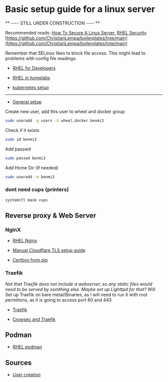 # Basic setup guide for a linux server

** ---- STILL UNDER CONSTRUCTION ---- **

Recommended reads: [How To Secure A Linux Server](https://github.com/imthenachoman/How-To-Secure-A-Linux-Server), [RHEL Security](https://access.redhat.com/documentation/en-us/red_hat_enterprise_linux/9/html/security_hardening/index)
[https://github.com/ChristianLempa/boilerplates/tree/main](https://github.com/ChristianLempa/boilerplates/tree/main)

Remember that SELinux likes to block file access. This might lead to problems with config file readings.

- [RHEL for Developers](https://developers.redhat.com/about)

- [RHEL in homelabs](https://www.redhat.com/sysadmin/linux-homelab-rhel)

- [kubernetes setup](https://developer.ibm.com/tutorials/set-up-kubernetes-on-rhel-running-on-power/)

---
- [General setup](https://access.redhat.com/documentation/en-us/red_hat_enterprise_linux/9/html-single/performing_a_standard_rhel_9_installation/index)

Create new user, add this user to wheel and docker group

```bash
sudo useradd -g users -G wheel,docker benmi3
```

Check if it exists

```bash
sudo id benmi3
```

Add passwd

```bash
sudo passwd benmi3
```

Add Home Dir (If needed)

```bash
sudo useradd -m benmi3
```

### dont need cups (printers)
    

```bash
systemctl mask cups
```

## Reverse proxy & Web Server

### NginX

- [RHEL Nginx](https://access.redhat.com/documentation/en-us/red_hat_enterprise_linux/9/html-single/deploying_web_servers_and_reverse_proxies/index#setting-up-and-configuring-nginx_deploying-web-servers-and-reverse-proxies)

- [Manual Cloudflare TLS setup guide](https://www.digitalocean.com/community/tutorials/how-to-host-a-website-using-cloudflare-and-nginx-on-ubuntu-20-04)

- [Certbox from pip](https://certbot.eff.org/instructions?ws=nginx&os=pip&tab=wildcard)

### Traefik

*Not that Traefik does not include a webserver, so any static files would need to be served by somthing else. Maybe set up Lighttpd for that?*
Will Set up Traefik on bare metal/Binaries, as I will need to run it with root permitions, as it is going to access port 80 and 443

- [Traefik](https://doc.traefik.io/traefik/getting-started/install-traefik/)

- [Crowsec and Traefik](https://technotim.live/posts/crowdsec-traefik/)

## Podman 

- [RHEL podman](https://access.redhat.com/documentation/en-us/red_hat_enterprise_linux/9/html-single/building_running_and_managing_containers/index)

## Sources
- [User creation](https://linuxize.com/post/how-to-create-users-in-linux-using-the-useradd-command/)
